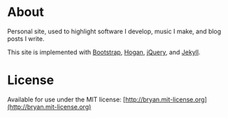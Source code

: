 # About
Personal site, used to highlight software I develop, music I make, and blog posts I write.

This site is implemented with [Bootstrap](http://twitter.github.com/bootstrap/), [Hogan](http://twitter.github.com/hogan.js/), [jQuery](http://jquery.com), and [Jekyll](http://jekyllrb.com).

# License
Available for use under the MIT license: [http://bryan.mit-license.org](http://bryan.mit-license.org)
